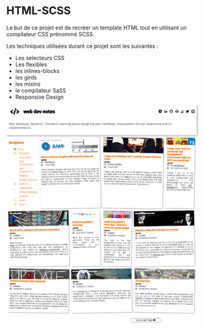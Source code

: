 # HTML-SCSS

Le but de ce projet est de recréer un template HTML tout en utilisant un compilateur CSS prénommé SCSS. 

Les techniques utilisées durant ce projet sont les suivantes : 
 - Les selecteurs CSS 
 - Les flexibles 
 - les inlines-blocks
 - les girds 
 - les mixins 
 - le compilateur SaSS
 - Responsive Design

![Visualisation du projet](https://github.com/slahino/HTML-SASS/blob/principale/models/projet_webdevnotes-el.png)


